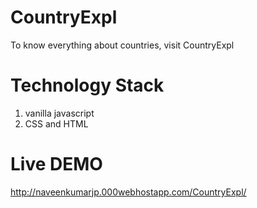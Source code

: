 # CountryExpl
To know everything about countries, visit CountryExpl

# Technology Stack 
1) vanilla javascript
2) CSS and HTML

# Live DEMO 
http://naveenkumarjp.000webhostapp.com/CountryExpl/
